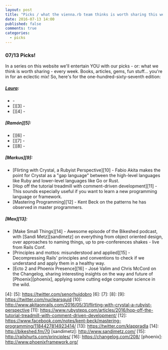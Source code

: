 ```yaml
---
layout: post
title: "Picks / what the vienna.rb team thinks is worth sharing this week"
date: 2016-07-13 14:00
published: false
comments: true
categories:
  - picks
---
```


### 07/13 Picks!

In a series on this website we'll entertain YOU with our picks - or: what we think is worth sharing - every week.
Books, articles, gems, fun stuff... you're in for an eclectic mix! So, here's for the one-hundred-sixty-seventh edition:

##### [Laura][1]:
- [][2] -
- [][3] -
- [][4] -

##### [Ramón][5]:
- [][6] -
- [][7] -
- [][8] -

##### [Markus][9]:
- [Flirting with Crystal, a Rubyist Perspective][10] - Fabio Akita makes the point for Crystal as a "gap language" between the high-level languages like Ruby and lower-level languages like Go or Rust.
- [Hop off the tutorial treadmill with comment-driven development][11] - This sounds especially useful if you want to learn a new programming language or framework.
- [Mastering Programming][12] - Kent Beck on the patterns he has observed in master programmers.

##### [Max][13]:
- [Make Small Things][14] - Awesome episode of the Bikeshed podcast, with [Sandi Metz][sandimetz] on everything from object oriented design, over approaches to naming things, up to pre-conferences shakes - live from Rails Conf.
- [Principles and mottos: misunderstood and applied][15] - Decompressing Rails' principles and conventions to check if we understand and apply them in a healthy way.
- [Ecto 2 and Phoenix Presence][16] - José Valim and Chris McCord on the Changelog, sharing interesting insights on the way and future of [Phoenix][phoenix], applying some cutting edge computer science in the wild.

[1]: http://www.twitter.com/alicetragedy
[2]:
[3]:
[4]:
[5]: https://twitter.com/senorhuidobro
[6]:
[7]:
[8]:
[9]: https://twitter.com/nuclearsquid
[10]: http://www.akitaonrails.com/2016/05/31/flirting-with-crystal-a-rubyist-perspective
[11]: https://www.rubysteps.com/articles/2016/hop-off-the-tutorial-treadmill-with-comment-driven-development/
[12]: https://www.facebook.com/notes/kent-beck/mastering-programming/1184427814923414/
[13]: https://twitter.com/klappradla
[14]: http://bikeshed.fm/70
[sandimetz]: http://www.sandimetz.com/
[15]: http://railshurts.com/principles/
[16]: https://changelog.com/208/
[phoenix]: http://www.phoenixframework.org/
